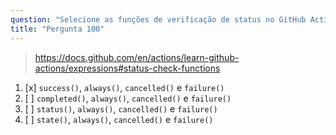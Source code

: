 ```yaml
---
question: "Selecione as funções de verificação de status no GitHub Actions"
title: "Pergunta 100"
---
```


> https://docs.github.com/en/actions/learn-github-actions/expressions#status-check-functions
1. [x] `success()`, `always()`, `cancelled()` e `failure()`
1. [ ] `completed()`, `always()`, `cancelled()` e `failure()`
1. [ ] `status()`, `always()`, `cancelled()` e `failure()`
1. [ ] `state()`, `always()`, `cancelled()` e `failure()`
